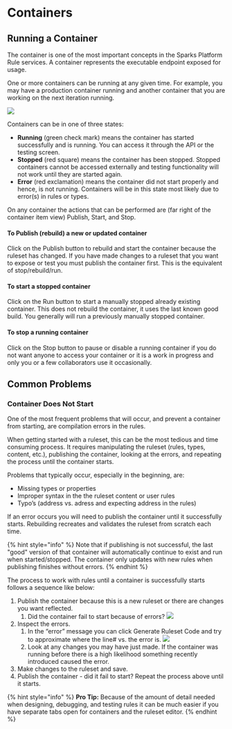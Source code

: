 # Containers

## Running a Container

The container is one of the most important concepts in the Sparks Platform Rule services. A container represents the executable endpoint exposed for usage. 

One or more containers can be running at any given time. For example, you may have a production container running and another container that you are working on the next iteration running.

![](https://lh4.googleusercontent.com/z3doKoNR9DBTA-grBl1n6m3rcKQTyYV618AgnW2QJyiFQ893O-Hp3Us8rGaGydD2PGjJ2hvm1x5NG9RK042kL7pizpN4aXK4q_8dEVh4kxA5WmIO5szqNJwRX05VG5OGxq_Z5WBR)

Containers can be in one of three states:

* **Running** \(green check mark\) means the container has started successfully and is running. You can access it through the API or the testing screen.
* **Stopped** \(red square\) means the container has been stopped. Stopped containers cannot be accessed externally and testing functionality will not work until they are started again.
* **Error** \(red exclamation\) means the container did not start properly and hence, is not running. Containers will be in this state most likely due to error\(s\) in rules or types.

On any container the actions that can be performed are \(far right of the container item view\) Publish, Start, and Stop.

#### **To Publish** \(rebuild\) a new or updated container

Click on the Publish button to rebuild and start the container because the ruleset has changed. If you have made changes to a ruleset that you want to expose or test you must publish the container first. This is the equivalent of stop/rebuild/run.

#### **To start** a stopped container

Click on the Run button to start a manually stopped already existing container. This does not rebuild the container,  it uses the last known good build. You generally will run a previously manually stopped container.

#### **To stop** a running container

Click on the Stop button to pause or disable a running container if you do not want anyone to access your container or it is a work in progress and only you or a few collaborators use it occasionally.

## Common Problems

### Container Does Not Start

One of the most frequent problems that will occur, and prevent a container from starting, are compilation errors in the rules.

When getting started with a ruleset, this can be the most tedious and time consuming process. It requires manipulating the ruleset \(rules, types, content, etc.\), publishing the container, looking at the errors, and repeating the process until the container starts.

Problems that typically occur, especially in the beginning, are:

* Missing types or properties
* Improper syntax in the the ruleset content or user rules
* Typo’s \(address vs. adress and expecting address in the rules\)

If an error occurs you will need to publish the container until it successfully starts. Rebuilding recreates and validates the ruleset from scratch each time. 

{% hint style="info" %}
Note that if publishing is not successful, the last "good" version of that container will automatically continue to exist and run when started/stopped. The container only updates with new rules when publishing finishes without errors.
{% endhint %}

The process to work with rules until a container is successfully starts follows a sequence like below:

1. Publish the container because this is a new ruleset or there are changes you want reflected. 
   1. Did the container fail to start because of errors? ![](https://lh3.googleusercontent.com/uKmVoHNNbOgfM_DUOwlOskX_MQLcQyMtvvjVEYKXF8gZeHPMD0Wbob2ZMha2BMmgIrjt2dl2-OEWXPNmqgyir62mQ9dZfnj32ts-7zdiGHqHux8-_x2l0RHTyi3w4pwNKxp6xAL3)  
2. Inspect the errors. 
   1. In the “error” message you can click Generate Ruleset Code and try to approximate where the line\# vs. the error is. ![](https://lh6.googleusercontent.com/fPg45TQYiSIlq9F8kqo4oqCsfqNMbpYfZcddjUUeyUMWGLbsymRXWQniFI8BnBIXmzLql91YhhQCdPh3-b9FJUeOWoyyoXJR0aNT7WlWf1h1XlxLWVxD1FRHkul895Sc2L4rMmpA) 
   2. Look at any changes you may have just made. If the container was running before there is a high likelihood something recently introduced caused the error. 
3. Make changes to the ruleset and save. 
4. Publish the container - did it fail to start?  Repeat the process above until it starts.

{% hint style="info" %}
**Pro Tip:** Because of the amount of detail needed when designing, debugging, and testing rules it can be much easier if you have separate tabs open for containers and the ruleset editor.
{% endhint %}

